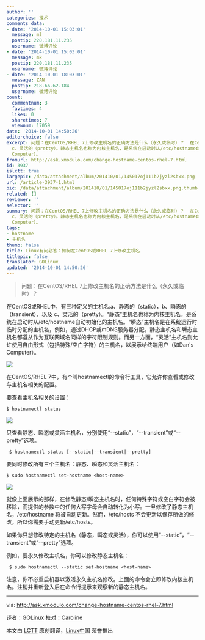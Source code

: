 ```yaml
---
author: ''
categories: 技术
comments_data:
- date: '2014-10-01 15:03:01'
  message: ml
  postip: 220.181.11.235
  username: 微博评论
- date: '2014-10-01 15:03:01'
  message: mk
  postip: 220.181.11.235
  username: 微博评论
- date: '2014-10-01 18:03:01'
  message: ZAN
  postip: 218.66.62.184
  username: 微博评论
count:
  commentnum: 3
  favtimes: 4
  likes: 0
  sharetimes: 7
  viewnum: 17059
date: '2014-10-01 14:50:26'
editorchoice: false
excerpt: 问题：在CentOS/RHEL 7上修改主机名的正确方法是什么（永久或临时）？  在CentOS或RHEL中，有三种定义的主机名:a、静态的（static），b、瞬态的（transient），以及
  c、灵活的（pretty）。静态主机名也称为内核主机名，是系统在启动时从/etc/hostname自动初始化的主机名。瞬态主机名是在系统运行时临时分配的主机名，例如，通过DHCP或mDNS服务器分配。静态主机名和瞬态主机名都遵从作为互联网域名同样的字符限制规则。而另一方面，灵活主机名则允许使用自由形式（包括特殊/空白字符）的主机名，以展示给终端用户（如Dan's
  Computer）。
fromurl: http://ask.xmodulo.com/change-hostname-centos-rhel-7.html
id: 3937
islctt: true
largepic: /data/attachment/album/201410/01/145017oj111b2jyzl2sbxx.png
url: /article-3937-1.html
pic: /data/attachment/album/201410/01/145017oj111b2jyzl2sbxx.png.thumb.jpg
related: []
reviewer: ''
selector: ''
summary: 问题：在CentOS/RHEL 7上修改主机名的正确方法是什么（永久或临时）？  在CentOS或RHEL中，有三种定义的主机名:a、静态的（static），b、瞬态的（transient），以及
  c、灵活的（pretty）。静态主机名也称为内核主机名，是系统在启动时从/etc/hostname自动初始化的主机名。瞬态主机名是在系统运行时临时分配的主机名，例如，通过DHCP或mDNS服务器分配。静态主机名和瞬态主机名都遵从作为互联网域名同样的字符限制规则。而另一方面，灵活主机名则允许使用自由形式（包括特殊/空白字符）的主机名，以展示给终端用户（如Dan's
  Computer）。
tags:
- hostname
- 主机名
thumb: false
title: Linux有问必答：如何在CentOS或RHEL 7上修改主机名
titlepic: false
translator: GOLinux
updated: '2014-10-01 14:50:26'
---
```



> 
> 问题：在CentOS/RHEL 7上修改主机名的正确方法是什么（永久或临时）？
> 
> 
> 


在CentOS或RHEL中，有三种定义的主机名:a、静态的（static），b、瞬态的（transient），以及 c、灵活的（pretty）。“静态”主机名也称为内核主机名，是系统在启动时从/etc/hostname自动初始化的主机名。“瞬态”主机名是在系统运行时临时分配的主机名，例如，通过DHCP或mDNS服务器分配。静态主机名和瞬态主机名都遵从作为互联网域名同样的字符限制规则。而另一方面，“灵活”主机名则允许使用自由形式（包括特殊/空白字符）的主机名，以展示给终端用户（如Dan's Computer）。


![](/data/attachment/album/201410/01/145017oj111b2jyzl2sbxx.png)


在CentOS/RHEL 7中，有个叫hostnamectl的命令行工具，它允许你查看或修改与主机名相关的配置。


要查看主机名相关的设置：



```
$ hostnamectl status 

```

![](/data/attachment/album/201410/01/145029j7j3dnuhu8jnlzp8.jpg)


只查看静态、瞬态或灵活主机名，分别使用“--static”，“--transient”或“--pretty”选项。



```
 $ hostnamectl status [--static|--transient|--pretty] 

```

要同时修改所有三个主机名：静态、瞬态和灵活主机名：



```
$ sudo hostnamectl set-hostname <host-name> 

```

![](/data/attachment/album/201410/01/145032jmfcf6lzuwwxsk62.jpg)


就像上面展示的那样，在修改静态/瞬态主机名时，任何特殊字符或空白字符会被移除，而提供的参数中的任何大写字母会自动转化为小写。一旦修改了静态主机名，/etc/hostname 将被自动更新。然而，/etc/hosts 不会更新以保存所做的修改，所以你需要手动更新/etc/hosts。


如果你只想修改特定的主机名（静态，瞬态或灵活），你可以使用“--static”，“--transient”或“--pretty”选项。


例如，要永久修改主机名，你可以修改静态主机名：



```
 $ sudo hostnamectl --static set-hostname <host-name> 

```

注意，你不必重启机器以激活永久主机名修改。上面的命令会立即修改内核主机名。注销并重新登入后在命令行提示来观察新的静态主机名。




---


via: <http://ask.xmodulo.com/change-hostname-centos-rhel-7.html>


译者：[GOLinux](https://github.com/GOLinux) 校对：[Caroline](https://github.com/carolinewuyan)


本文由 [LCTT](https://github.com/LCTT/TranslateProject) 原创翻译，[Linux中国](http://linux.cn/) 荣誉推出